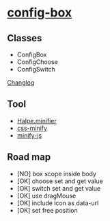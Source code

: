 # [config-box](https://github.com/jlongyam/config-box)

## Classes

- ConfigBox
- ConfigChoose
- ConfigSwitch

[Changlog](src/build/changelog.md)

## Tool

- [Halpe.minifier](https://marketplace.visualstudio.com/items?itemName=Halpe.minifier)
- [css-minify](https://www.cleancss.com/css-minify/)
- [minify-js](https://minify-js.com/)

## Road map

- [NO] box scope inside body
- [OK] choose set and get value
- [OK] switch set and get value
- [OK] use dragMouse
- [OK] include icon as data-url
- [OK] set free position